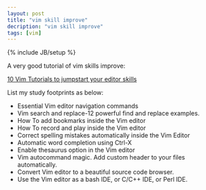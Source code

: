 ```yaml
---
layout: post
title: "vim skill improve"
decription: "vim skill improve"
tags: [vim]
---
```

{% include JB/setup %}

A very good tutorial of vim skills improve:

[10 Vim Tutorials to jumpstart your editor skills](http://www.thegeekstuff.com/2010/04/vim-editor-tutorial/)

List my study footprints as below:

* Essential Vim editor navigation commands
* Vim search and replace-12 powerful find and replace examples.
* How To add bookmarks inside the Vim editor
* How To record and play inside the Vim editor
* Correct spelling mistakes automatically inside the Vim Editor
* Automatic word completion using Ctrl-X
* Enable thesaurus option in the Vim editor
* Vim autocommand magic. Add custom header to your files automatically.
* Convert Vim editor to a beautiful source code browser.
* Use the Vim editor as a bash IDE, or C/C++ IDE, or Perl IDE.

